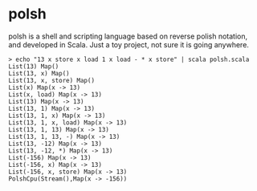 # polsh
polsh is a shell and scripting language based on reverse polish notation, and developed in Scala. Just a toy project, not sure it is going anywhere.

```
> echo "13 x store x load 1 x load - * x store" | scala polsh.scala 
List(13) Map()
List(13, x) Map()
List(13, x, store) Map()
List(x) Map(x -> 13)
List(x, load) Map(x -> 13)
List(13) Map(x -> 13)
List(13, 1) Map(x -> 13)
List(13, 1, x) Map(x -> 13)
List(13, 1, x, load) Map(x -> 13)
List(13, 1, 13) Map(x -> 13)
List(13, 1, 13, -) Map(x -> 13)
List(13, -12) Map(x -> 13)
List(13, -12, *) Map(x -> 13)
List(-156) Map(x -> 13)
List(-156, x) Map(x -> 13)
List(-156, x, store) Map(x -> 13)
PolshCpu(Stream(),Map(x -> -156))
```
